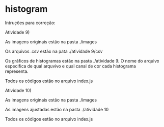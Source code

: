 # histogram



Intruções para correção: 

Atividade 9) 

  As imagens originais estão na pasta ./images
  
  Os arquivos .csv estão na pata ./atividade 9/csv
  
  Os gráficos de histogramas estão na pasta ./atividade 9. O nome do arquivo especifica de qual arquvivo e qual canal de cor cada histograma representa.
  
  Todos os códigos estão no arquivo index.js
  

Atividade 10) 

  As imagens originais estão na pasta ./images

  As imagens ajustadas estão na pasta ./atividade 10
  
  Todos os códigos estão no arquivo index.js
